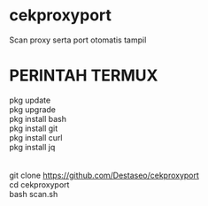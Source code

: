 # cekproxyport
Scan proxy serta port otomatis tampil


# PERINTAH TERMUX
pkg update <br/>
pkg upgrade <br/>
pkg install bash <br/>
pkg install git <br/>
pkg install curl <br/>
pkg install jq <br/>
<br/>
<br/>
git clone https://github.com/Destaseo/cekproxyport
<br/>
cd cekproxyport <br/>
bash scan.sh
